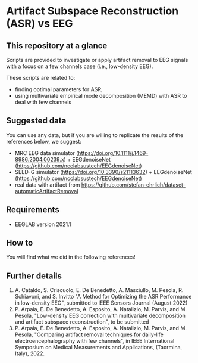 # Artifact Subspace Reconstruction (ASR) vs EEG

## This repository at a glance
Scripts are provided to investigate or apply artifact removal to EEG signals with a focus on a few channels case (i.e., low-density EEG). 

These scripts are related to:
 - finding optimal parameters for ASR,
 - using multivariate empirical mode decomposition (MEMD) with ASR to deal with few channels

## Suggested data
You can use any data, but if you are willing to replicate the results of the references below, we suggest:

 - MRC EEG data simulator (https://doi.org/10.1111/j.1469-8986.2004.00239.x) + EEGdenoiseNet (https://github.com/ncclabsustech/EEGdenoiseNet)
 - SEED-G simulator (https://doi.org/10.3390/s21113632) + EEGdenoiseNet (https://github.com/ncclabsustech/EEGdenoiseNet)
 - real data with artifact from https://github.com/stefan-ehrlich/dataset-automaticArtifactRemoval
 
## Requirements 

 - EEGLAB version 2021.1

## How to
You will find what we did in the following references!

## Further details

1. A. Cataldo, S. Criscuolo, E. De Benedetto, A. Masciullo, M. Pesola, R. Schiavoni, and S. Invitto "A Method for Optimizing the ASR Performance in low-density EEG", submitted to IEEE Sensors Journal (August 2022)
2. P. Arpaia, E. De Benedetto, A. Esposito, A. Natalizio, M. Parvis, and M. Pesola, "Low-density EEG correction with multivariate decomposition and artifact subspace reconstruction", to be submitted
3. P. Arpaia, E. De Benedetto, A. Esposito, A. Natalizio, M. Parvis, and M. Pesola, "Comparing artifact removal techniques for daily-life electroencephalography with few channels", in IEEE International Symposium on Medical Measurements and Applications, (Taormina, Italy), 2022.
